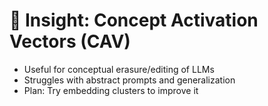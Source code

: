 # 🧠 Insight: Concept Activation Vectors (CAV)

- Useful for conceptual erasure/editing of LLMs  
- Struggles with abstract prompts and generalization  
- Plan: Try embedding clusters to improve it  
